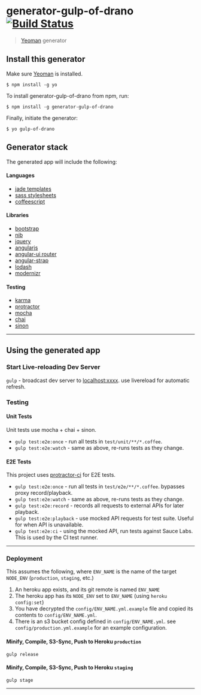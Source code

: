 # generator-gulp-of-drano [![Build Status](https://secure.travis-ci.org/lynndylanhurley/generator-gulp-of-drano.png?branch=master)](https://travis-ci.org/lynndylanhurley/generator-gulp-of-drano)

> [Yeoman](http://yeoman.io) generator

## Install this generator

Make sure [Yeoman](http://yeoman.io) is installed.

```
$ npm install -g yo
```

To install generator-gulp-of-drano from npm, run:

```
$ npm install -g generator-gulp-of-drano
```

Finally, initiate the generator:

```
$ yo gulp-of-drano
```

## Generator stack

The generated app will include the following:

#### Languages
* [jade templates](http://jade-lang.com/)
* [sass stylesheets](http://sass-lang.com/)
* [coffeescript](http://coffeescript.org/)

#### Libraries
* [bootstrap](http://getbootstrap.com/)
* [nib](http://visionmedia.github.io/nib/)
* [jquery](http://jquery.com/)
* [angularjs](http://angularjs.org/)
* [angular-ui router](https://github.com/angular-ui/ui-router)
* [angular-strap](http://mgcrea.github.io/angular-strap/)
* [lodash](http://lodash.com/docs)
* [modernizr](http://modernizr.com/)

#### Testing
* [karma](http://karma-runner.github.io/0.12/index.html)
* [protractor](https://github.com/angular/protractor)
* [mocha](http://visionmedia.github.io/mocha/)
* [chai](http://chaijs.com/guide/installation/)
* [sinon](http://sinonjs.org/)

---

## Using the generated app

### Start Live-reloading Dev Server

`gulp` - broadcast dev server to [localhost:xxxx](http://localhost:xxxx). use livereload for automatic refresh.

### Testing

#### Unit Tests

Unit tests use mocha + chai + sinon.

* `gulp test:e2e:once` - run all tests in `test/unit/**/*.coffee`.
* `gulp test:e2e:watch` - same as above, re-runs tests as they change.

#### E2E Tests

This project uses [protractor-ci](https://github.com/lynndylanhurley/protractor-ci) for E2E tests.

* `gulp test:e2e:once` - run all tests in `test/e2e/**/*.coffee`. bypasses proxy record/playback.
* `gulp test:e2e:watch` - same as above, re-runs tests as they change.
* `gulp test:e2e:record` - records all requests to external APIs for later playback.
* `gulp test:e2e:playback` - use mocked API requests for test suite. Useful for when API is unavailable.
* `gulp test:e2e:ci` - using the mocked API, run tests against Sauce Labs. This is used by the CI test runner.

---

### Deployment

This assumes the following, where `ENV_NAME` is the name of the target `NODE_ENV` (`production`, `staging`, etc.)

1. An heroku app exists, and its git remote is named `ENV_NAME`
1. The heroku app has its `NODE_ENV` set to `ENV_NAME` (using `heroku config:set`)
1. You have decrypted the `config/ENV_NAME.yml.example` file and copied its contents to `config/ENV_NAME.yml`.
1. There is an s3 bucket config defined in `config/ENV_NAME.yml`. see `config/production.yml.example` for an example configuration.

#### Minify, Compile, S3-Sync, Push to Heroku `production`

`gulp release`

#### Minify, Compile, S3-Sync, Push to Heroku `staging`

`gulp stage`

---
